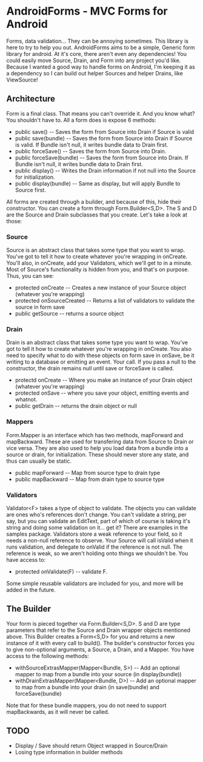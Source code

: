 # AndroidForms - MVC Forms for Android
Forms, data validation... They can be annoying sometimes.  This library is here
to try to help you out.  AndroidForms aims to be a simple, Generic form library
for android.  At it's core, there aren't even any dependencies! You could easily
move Source, Drain, and Form into any project you'd like.  Because I wanted a
good way to handle forms on Android, I'm keeping it as a dependency so I can
build out helper Sources and helper Drains, like ViewSource!

## Architecture

Form is a final class.  That means you can't override it.  And you know what?
You shouldn't have to.  All a form does is expose 6 methods:

* public save() -- Saves the form from Source into Drain if Source is valid
* public save(bundle) -- Saves the form from Source into Drain if Source is
  valid.  If Bundle isn't null, it writes bundle data to Drain first.
* public forceSave() -- Saves the form from Source into Drain.
* public forceSave(bundle) -- Saves the form from Source into Drain.  If Bundle
  isn't null, it writes bundle data to Drain first.
* public display() -- Writes the Drain information if not null into the Source
  for initialization.
* public display(bundle) -- Same as display, but will apply Bundle to Source
  first.

All forms are created through a builder, and because of this, hide their
constructor.  You can create a form through Form.Builder\<S,D\>.  The S and D
are the Source and Drain subclasses that you create.  Let's take a look at
those:

### Source

Source is an abstract class that takes some type that you want to wrap.  You've
got to tell it how to create whatever you're wrapping in onCreate.  You'll
also, in onCreate, add your Validators, which we'll get to in a minute.  Most of
Source's functionality is hidden from you, and that's on purpose.  Thus, you can
see:

* protected onCreate -- Creates a new instance of your Source object (whatever you're
  wrapping)
* protected onSourceCreated -- Returns a list of validators to validate the source in form save
* public getSource -- returns a source object

### Drain

Drain is an abstract class that takes some type you want to wrap.  You've got to
tell it how to create whatever you're wrapping in onCreate.  You also need to
specify what to do with these objects on form save in onSave, be it writing to a
database or emitting an event.  Your call.  If you pass a null to the
constructor, the drain remains null until save or forceSave is called.

* protectd onCreate -- Where you make an instance of your Drain object
  (whatever you're wrapping)
* protected onSave -- where you save your object, emitting events and whatnot.
* public getDrain -- returns the drain object or null

### Mappers

Form.Mapper is an interface which has two methods, mapForward and mapBackward.
These are used for transfering data from Source to Drain or vice versa.  They
are also used to help you load data from a bundle into a source or drain, for
initialization.  These should never store any state, and thus can usually be
static.

* public mapForward -- Map from source type to drain type
* public mapBackward -- Map from drain type to source type

### Validators

Validator\<F\> takes a type of object to validate.  The objects you can validate
are ones who's references don't change.  You can't validate a string, per say,
but you can validate an EditText, part of which of course is taking it's string
and doing some validation on it... get it?  There are examples in the samples
package.  Validators store a weak reference to your field, so it needs a
non-null reference to observe.  Your Source will call isValid when it runs
validation, and delegate to onValid if the reference is not null.  The reference
is weak, so we aren't holding onto things we shouldn't be.  You have access to:

* protected onValidate(F) -- validate F.

Some simple reusable validators are included for you, and more will be added in
the future.

## The Builder

Your form is pieced together via Form.Builder\<S,D\>.  S and D are type
parameters that refer to the Source and Drain wrapper objects mentioned above.
This Builder creates a Form\<S,D\> for you and returns a new instance of it with
every call to build().  The builder's constructor forces you to give
non-optional arguments, a Source, a Drain, and a Mapper.  You have access to the
following methods:

* withSourceExtrasMapper(Mapper\<Bundle, S\>) -- Add an optional mapper to map
  from a bundle into your source (in display(bundle))
* withDrainExtrasMapper(Mapper\<Bundle, D\>) -- Add an optional mapper to map
  from a bundle into your drain (in save(bundle) and forceSave(bundle)

Note that for these bundle mappers, you do not need to support mapBackwards, as
it will never be called.

## TODO

* Display / Save should return Object wrapped in Source/Drain
* Losing type information in builder methods
